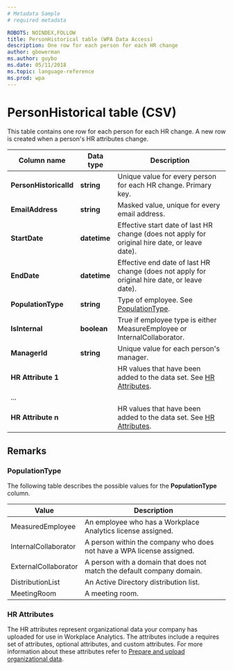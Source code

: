 ```yaml
---
# Metadata Sample
# required metadata

ROBOTS: NOINDEX,FOLLOW
title: PersonHistorical table (WPA Data Access)
description: One row for each person for each HR change
author: gbowerman
ms.author: guybo
ms.date: 05/11/2018
ms.topic: language-reference
ms.prod: wpa
---
```


# PersonHistorical table (CSV)

This table contains one row for each person for each HR change. A new row is created when a person's HR attributes change.
  
|Column name|Data type|Description|
|-----------------|---------------|-----------------|
|**PersonHistoricalId**|**string**|Unique value for every person for each HR change. Primary key.|
|**EmailAddress**|**string**|Masked value, unique for every email address.|  
|**StartDate**|**datetime**|Effective start date of last HR change (does not apply for original hire date, or leave date).|
|**EndDate**|**datetime**|Effective end date of last HR change (does not apply for original hire date, or leave date).|
|**PopulationType**|**string**|Type of employee. See [PopulationType](#populationtype).|
|**IsInternal**|**boolean**|True if employee type is either MeasureEmployee or InternalCollaborator.|
|**ManagerId**|**string**|Unique value for each person's manager.|
|**HR Attribute 1**||HR values that have been added to the data set. See [HR Attributes](#hr-attributes).|
|   ...   |||
|**HR Attribute n**||HR values that have been added to the data set. See [HR Attributes](#hr-attributes).|

## Remarks

### PopulationType
The following table describes the possible values for the **PopulationType** column. 

|Value|Description|
|------|------|
|MeasuredEmployee|An employee who has a Workplace Analytics license assigned.|
|InternalCollaborator |A person within the company who does not have a WPA license assigned.|
|ExternalCollaborator |A person with a domain that does not match the default company domain.|
|DistributionList |An Active Directory distribution list.|
|MeetingRoom |A meeting room.|

### HR Attributes
The HR attributes represent organizational data your company has uploaded for use in Workplace Analytics. The attributes include a requires set of attributes, optional attributes, and custom attributes. For more information about these attributes refer to [Prepare and upload organizational data](../setup/prepare-and-upload-organizational-data.md#step-three--export-data).
